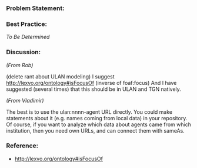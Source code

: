 ### Problem Statement:

### Best Practice:

*To Be Determined*

### Discussion:

*(From Rob)*

(delete rant about ULAN modeling) I suggest <http://lexvo.org/ontology#isFocusOf> (inverse of foaf:focus) And I have suggested (several times) that this should be in ULAN and TGN natively.


*(From Vladimir)*

The best is to use the ulan:nnnn-agent URL directly.
You could make statements about it (e.g. names coming from local data) in your repository.  Of course, if you want to analyze which data about agents came from which institution, then you need own URLs, and can connect them with sameAs.

### Reference:

* <http://lexvo.org/ontology#isFocusOf>
